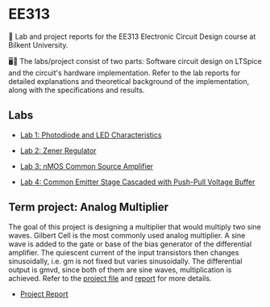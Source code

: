 # EE313
📄 Lab and project reports for the EE313 Electronic Circuit Design course at Bilkent University.

🖥️🔌 The labs/project consist of two parts: Software circuit design on LTSpice and the circuit's hardware implementation. Refer to the lab reports for detailed explanations and theoretical background of the implementation, along with the specifications and results.

## Labs 
- [Lab 1: Photodiode and LED Characteristics](https://github.com/ynarter/EE313/tree/main/Lab%2001)

- [Lab 2: Zener Regulator](https://github.com/ynarter/EE313/tree/main/Lab%2002)

- [Lab 3: nMOS Common Source Amplifier](https://github.com/ynarter/EE313/tree/main/Lab%2003)

- [Lab 4: Common Emitter Stage Cascaded with Push-Pull Voltage Buffer](https://github.com/ynarter/EE313/tree/main/Lab%2002)

## Term project: Analog Multiplier
The goal of this project is designing a multiplier that would multiply two sine waves. Gilbert Cell is the most commonly used analog multiplier. A sine wave is added to the gate or base of the bias generator of the differential amplifier. The quiescent current of the input transistors then changes sinusoidally, i.e. gm is not fixed but varies sinusoidally. The differential output is gmvd, since both of them are sine waves, multiplication is achieved. Refer to the [project file](https://github.com/ynarter/EE313/tree/main/Project) and [report](https://github.com/ynarter/EE313/blob/main/Project/project_report_oznurbulca_yigitnarter.pdf) for more details.

- [Project Report](https://github.com/ynarter/EE313/tree/main/Project)
